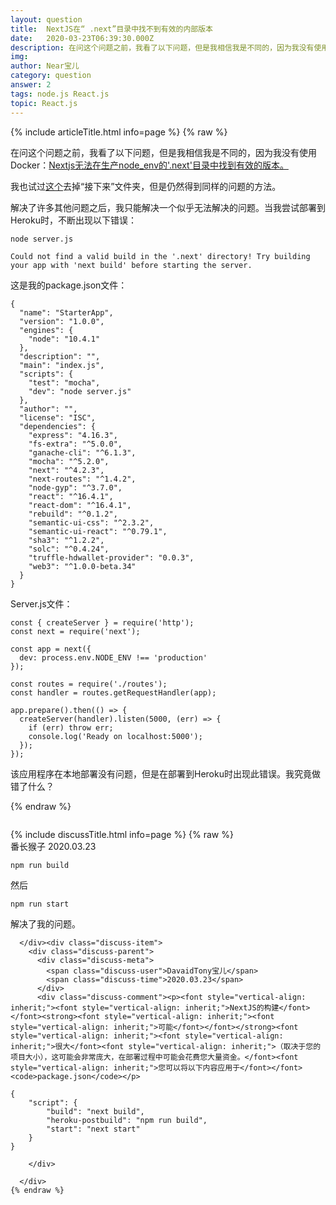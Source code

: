 ```yaml
---
layout: question
title:  NextJS在“ .next”目录中找不到有效的内部版本
date:   2020-03-23T06:39:30.000Z
description: 在问这个问题之前，我看了以下问题，但是我相信我是不同的，因为我没有使用Docker：Nextjs无法在生产node_env的'.next'目录中找到有效的...
img: 
author: Near宝儿
category: question
answer: 2
tags: node.js React.js
topic: React.js
---
```

<div class="article-root">
  <div class="article">
    {% include articleTitle.html info=page %}
    {% raw %}
    <div class="article-content"><p><font style="vertical-align: inherit;"><font style="vertical-align: inherit;">在问这个问题之前，我看了以下问题，但是我相信我是不同的，因为我没有使用Docker：</font></font><a href="https://stackoverflow.com/questions/49676338/nextjs-fails-to-find-valid-build-in-the-next-directory-in-production-node-env"><font style="vertical-align: inherit;"><font style="vertical-align: inherit;">Nextjs无法在生产node_env的'.next'目录中找到有效的版本。</font></font></a></p>

<p><font style="vertical-align: inherit;"><font style="vertical-align: inherit;">我也试过</font></font><a href="https://github.com/zeit/next.js/issues/2691" rel="noreferrer"><font style="vertical-align: inherit;"><font style="vertical-align: inherit;">这个</font></font></a><font style="vertical-align: inherit;"><font style="vertical-align: inherit;">去掉“接下来”文件夹，但是仍然得到同样的问题的方法。</font></font></p>

<p><font style="vertical-align: inherit;"><font style="vertical-align: inherit;">解决了许多其他问题之后，我只能解决一个似乎无法解决的问题。</font><font style="vertical-align: inherit;">当我尝试部署到Heroku时，不断出现以下错误：</font></font></p>

<pre><code>node server.js<font></font>
<font></font>
Could not find a valid build in the '.next' directory! Try building your app with 'next build' before starting the server.<font></font>
</code></pre>

<p><font style="vertical-align: inherit;"><font style="vertical-align: inherit;">这是我的package.json文件： </font></font></p>

<pre><code>{<font></font>
  "name": "StarterApp",<font></font>
  "version": "1.0.0",<font></font>
  "engines": {<font></font>
    "node": "10.4.1"<font></font>
  },<font></font>
  "description": "",<font></font>
  "main": "index.js",<font></font>
  "scripts": {<font></font>
    "test": "mocha",<font></font>
    "dev": "node server.js"<font></font>
  },<font></font>
  "author": "",<font></font>
  "license": "ISC",<font></font>
  "dependencies": {<font></font>
    "express": "4.16.3",<font></font>
    "fs-extra": "^5.0.0",<font></font>
    "ganache-cli": "^6.1.3",<font></font>
    "mocha": "^5.2.0",<font></font>
    "next": "^4.2.3",<font></font>
    "next-routes": "^1.4.2",<font></font>
    "node-gyp": "^3.7.0",<font></font>
    "react": "^16.4.1",<font></font>
    "react-dom": "^16.4.1",<font></font>
    "rebuild": "^0.1.2",<font></font>
    "semantic-ui-css": "^2.3.2",<font></font>
    "semantic-ui-react": "^0.79.1",<font></font>
    "sha3": "^1.2.2",<font></font>
    "solc": "^0.4.24",<font></font>
    "truffle-hdwallet-provider": "0.0.3",<font></font>
    "web3": "^1.0.0-beta.34"<font></font>
  }<font></font>
}<font></font>
</code></pre>

<p><font style="vertical-align: inherit;"><font style="vertical-align: inherit;">Server.js文件：</font></font></p>

<pre><code>const { createServer } = require('http');<font></font>
const next = require('next');<font></font>
<font></font>
const app = next({<font></font>
  dev: process.env.NODE_ENV !== 'production'<font></font>
});<font></font>
<font></font>
const routes = require('./routes');<font></font>
const handler = routes.getRequestHandler(app);<font></font>
<font></font>
app.prepare().then(() =&gt; {<font></font>
  createServer(handler).listen(5000, (err) =&gt; {<font></font>
    if (err) throw err;<font></font>
    console.log('Ready on localhost:5000');<font></font>
  });<font></font>
});<font></font>
</code></pre>

<p><font style="vertical-align: inherit;"><font style="vertical-align: inherit;">该应用程序在本地部署没有问题，但是在部署到Heroku时出现此错误。</font><font style="vertical-align: inherit;">我究竟做错了什么？</font></font></p></div>
    {% endraw %}
  </div>
  <p style="height: 0;width:0;overflow: hidden;"> 第2855篇《NextJS在“ .next”目录中找不到有效的内部版本》来自Winter(https://github.com/aiyld/aiyld.github.io)的站点</p>
  <div class="discuss-wrapper">
    {% include discussTitle.html info=page %}
    {% raw %}
    <div class="discuss-item">
        <div class="discuss-parent">
          <div class="discuss-meta">
            <span class="discuss-user">番长猴子</span>
            <span class="discuss-time">2020.03.23</span>
          </div>
          <div class="discuss-comment"><pre><code>npm run build
</code></pre>

<p><font style="vertical-align: inherit;"><font style="vertical-align: inherit;">然后 </font></font></p>

<pre><code>npm run start
</code></pre>

<p><font style="vertical-align: inherit;"><font style="vertical-align: inherit;">解决了我的问题。</font></font></p></div>
        </div>
        
      </div><div class="discuss-item">
        <div class="discuss-parent">
          <div class="discuss-meta">
            <span class="discuss-user">DavaidTony宝儿</span>
            <span class="discuss-time">2020.03.23</span>
          </div>
          <div class="discuss-comment"><p><font style="vertical-align: inherit;"><font style="vertical-align: inherit;">NextJS的构建</font></font><strong><font style="vertical-align: inherit;"><font style="vertical-align: inherit;">可能</font></font></strong><font style="vertical-align: inherit;"><font style="vertical-align: inherit;">很大</font><font style="vertical-align: inherit;">（取决于您的项目大小），这可能会非常庞大​​，在部署过程中可能会花费您大量资金。</font><font style="vertical-align: inherit;">您可以将以下内容应用于</font></font><code>package.json</code></p>

<pre><code>{<font></font>
    "script": {<font></font>
        "build": "next build",<font></font>
        "heroku-postbuild": "npm run build",<font></font>
        "start": "next start"<font></font>
    }<font></font>
}<font></font>
</code></pre></div>
        </div>
        
      </div>
    {% endraw %}
  </div>
<div>
